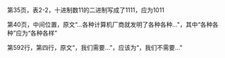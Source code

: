 第35页，表2-2，十进制数11的二进制写成了1111，应为1011

第40页，中间位置，原文“...各种计算机厂商就发明了各种各种..."，其中“各种各种”应为“各种各样”

第592行，第四行，原文“，我们需要...”，应该为“，我们不需要..."
